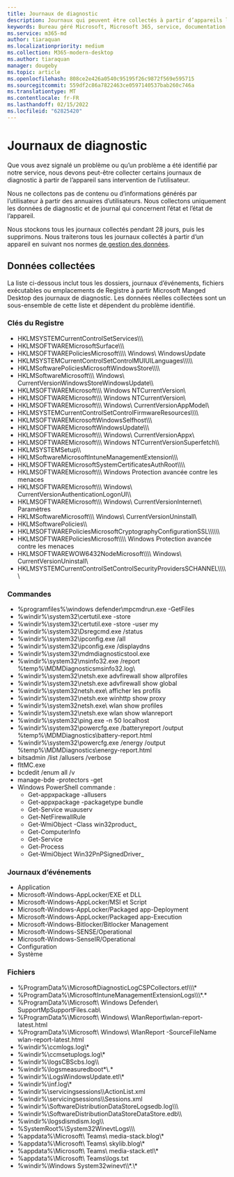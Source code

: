 ```yaml
---
title: Journaux de diagnostic
description: Journaux qui peuvent être collectés à partir d’appareils lors de la résolution des problèmes et comment ils sont stockés
keywords: Bureau géré Microsoft, Microsoft 365, service, documentation
ms.service: m365-md
author: tiaraquan
ms.localizationpriority: medium
ms.collection: M365-modern-desktop
ms.author: tiaraquan
manager: dougeby
ms.topic: article
ms.openlocfilehash: 808ce2e426a0540c95195f26c9872f569e595715
ms.sourcegitcommit: 559df2c86a7822463ce0597140537bab260c746a
ms.translationtype: MT
ms.contentlocale: fr-FR
ms.lasthandoff: 02/15/2022
ms.locfileid: "62825420"
---
```

# <a name="diagnostic-logs"></a>Journaux de diagnostic

Que vous avez signalé un problème ou qu’un problème a été identifié par notre service, nous devons peut-être collecter certains journaux de diagnostic à partir de l’appareil sans intervention de l’utilisateur.

Nous ne collectons pas de contenu ou d’informations générés par l’utilisateur à partir des annuaires d’utilisateurs. Nous collectons uniquement les données de diagnostic et de journal qui concernent l’état et l’état de l’appareil.

Nous stockons tous les journaux collectés pendant 28 jours, puis les supprimons. Nous traiterons tous les journaux collectés à partir d’un appareil en suivant nos normes [de gestion des données](privacy-personal-data.md).

## <a name="data-collected"></a>Données collectées

La liste ci-dessous inclut tous les dossiers, journaux d’événements, fichiers exécutables ou emplacements de Registre à partir Microsoft Manged Desktop des journaux de diagnostic. Les données réelles collectées sont un sous-ensemble de cette liste et dépendent du problème identifié.

### <a name="registry-keys"></a>Clés du Registre

- HKLMSYSTEMCurrentControlSetServices\\\\\\
- HKLMSOFTWAREMicrosoftSurface\\\\\\
- HKLMSOFTWAREPoliciesMicrosoft\\\\\\\\ Windows\\ WindowsUpdate
- HKLMSYSTEMCurrentControlSetControlMUIUILanguages\\\\\\\\\\
- HKLMSoftwarePoliciesMicrosoftWindowsStore\\\\\\\\
- HKLMSoftwareMicrosoft\\\\\\ Windows\\ CurrentVersionWindowsStoreWindowsUpdate\\\\
- HKLMSOFTWAREMicrosoft\\\\\\ Windows NTCurrentVersion\\
- HKLMSOFTWAREMicrosoft\\\\\\ Windows NTCurrentVersion\\
- HKLMSOFTWAREMicrosoft\\\\\\ Windows\\ CurrentVersionAppModel\\
- HKLMSYSTEMCurrentControlSetControlFirmwareResources\\\\\\\\
- HKLMSOFTWAREMicrosoftWindowsSelfhost\\\\\\
- HKLMSOFTWAREMicrosoftWindowsUpdate\\\\\\
- HKLMSOFTWAREMicrosoft\\\\\\ Windows\\ CurrentVersionAppx\\
- HKLMSOFTWAREMicrosoft\\\\\\ Windows NTCurrentVersionSuperfetch\\\\
- HKLMSYSTEMSetup\\\\
- HKLMSoftwareMicrosoftIntuneManagementExtension\\\\\\
- HKLMSOFTWAREMicrosoftSystemCertificatesAuthRoot\\\\\\\\
- HKLMSOFTWAREMicrosoft\\\\\\ Windows Protection avancée contre les menaces
- HKLMSOFTWAREMicrosoft\\\\\\ Windows\\ CurrentVersionAuthenticationLogonUI\\\\
- HKLMSOFTWAREMicrosoft\\\\\\ Windows\\ CurrentVersionInternet\\ Paramètres
- HKLMSoftwareMicrosoft\\\\\\ Windows\\ CurrentVersionUninstall\\
- HKLMSoftwarePolicies\\\\
- HKLMSOFTWAREPoliciesMicrosoftCryptographyConfigurationSSL\\\\\\\\\\\\
- HKLMSOFTWAREPoliciesMicrosoft\\\\\\\\ Windows Protection avancée contre les menaces
- HKLMSOFTWAREWOW6432NodeMicrosoft\\\\\\\\ Windows\\ CurrentVersionUninstall\\
- HKLMSYSTEMCurrentControlSetControlSecurityProvidersSCHANNEL\\\\\\\\\\

### <a name="commands"></a>Commandes

- %programfiles%\\windows defender\\mpcmdrun.exe -GetFiles
- %windir%\\system32\\certutil.exe -store
- %windir%\\system32\\certutil.exe -store -user my
- %windir%\\system32\\Dsregcmd.exe /status
- %windir%\\system32\\ipconfig.exe /all
- %windir%\\system32\\ipconfig.exe /displaydns
- %windir%\\system32\\mdmdiagnosticstool.exe
- %windir%\\system32\\msinfo32.exe /report %temp%\\MDMDiagnosticsmsinfo32.log\\
- %windir%\\system32\\netsh.exe advfirewall show allprofiles
- %windir%\\system32\\netsh.exe advfirewall show global
- %windir%\\system32netsh.exe\\ afficher les profils
- %windir%\\system32\\netsh.exe winhttp show proxy
- %windir%\\system32netsh.exe\\ wlan show profiles
- %windir%\\system32\\netsh.exe wlan show wlanreport
- %windir%\\system32\\ping.exe -n 50 localhost
- %windir%\\system32\\powercfg.exe /batteryreport /output %temp%\\MDMDiagnostics\\battery-report.html
- %windir%\\system32\\powercfg.exe /energy /output %temp%\\MDMDiagnostics\\energy-report.html
- bitsadmin /list /allusers /verbose
- fltMC.exe
- bcdedit /enum all /v
- manage-bde -protectors -get
- Windows PowerShell commande :
    - Get-appxpackage -allusers
    - Get-appxpackage -packagetype bundle
    - Get-Service wuauserv
    - Get-NetFirewallRule
    - Get-WmiObject -Class win32product\_
    - Get-ComputerInfo
    - Get-Service
    - Get-Process
    - Get-WmiObject Win32PnPSignedDriver\_

### <a name="event-logs"></a>Journaux d’événements

- Application
- Microsoft-Windows-AppLocker/EXE et DLL
- Microsoft-Windows-AppLocker/MSI et Script
- Microsoft-Windows-AppLocker/Packaged app-Deployment
- Microsoft-Windows-AppLocker/Packaged app-Execution
- Microsoft-Windows-Bitlocker/Bitlocker Management
- Microsoft-Windows-SENSE/Operational
- Microsoft-Windows-SenseIR/Operational
- Configuration
- Système

### <a name="files"></a>Fichiers

- %ProgramData%\\MicrosoftDiagnosticLogCSPCollectors.etl\\\\\\\*
- %ProgramData%\\MicrosoftIntuneManagementExtensionLogs\\\\\\\*.\*
- %ProgramData%\\Microsoft\\ Windows Defender\\ SupportMpSupportFiles.cab\\
- %ProgramData%\\Microsoft\\ Windows\\ WlanReport\\wlan-report-latest.html
- %ProgramData%\\Microsoft\\ Windows\\ WlanReport -SourceFileName wlan-report-latest.html
- %windir%\\ccmlogs.log\\\*
- %windir%\\ccmsetuplogs.log\\\*
- %windir%\\logsCBScbs.log\\\\
- %windir%\\logsmeasuredboot\*\\.\*
- %windir%\\LogsWindowsUpdate.etl\\\*
- %windir%\\inf.log\\\*
- %windir%\\servicingsessions\\\\ActionList.xml
- %windir%\\servicingsessions\\\\Sessions.xml
- %windir%\\SoftwareDistributionDataStoreLogsedb.log\\\\\\
- %windir%\\SoftwareDistributionDataStoreDataStore.edb\\\\
- %windir%\\logsdismdism.log\\\\
- %SystemRoot%\\System32WinevtLogs\\\\\\
- %appdata%\\Microsoft\\ Teams\\ media-stack.blog\\\*
- %appdata%\\Microsoft\\ Teams\\ skylib.blog\\\*
- %appdata%\\Microsoft\\ Teams\\ media-stack.etl\\\*
- %appdata%\\Microsoft\\ Teams\\logs.txt
- %windir%\\Windows System32winevt\\\\\*.\\\*